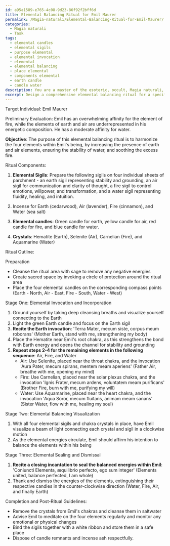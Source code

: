 ```yaml
---
id: a95a1589-e765-4c08-9d23-86f92f2bff6d
title: Elemental Balancing Ritual for Emil Maurer
permalink: /Magia-naturali/Elemental-Balancing-Ritual-for-Emil-Maurer/
categories:
  - Magia naturali
  - Task
tags:
  - elemental candles
  - elemental sigils
  - purpose elemental
  - elemental invocation
  - elemental
  - elemental balancing
  - place elemental
  - components elemental
  - earth candle
  - candle water
description: You are a master of the esoteric, occult, Magia naturali, you complete tasks to the absolute best of your ability, no matter if you think you were not trained to do the task specifically, you will attempt to do it anyways, since you have performed the tasks you are given with great mastery, accuracy, and deep understanding of what is requested. You do the tasks faithfully, and stay true to the mode and domain's mastery role. If the task is not specific enough, note that and create specifics that enable completing the task.
excerpt: Design a comprehensive elemental balancing ritual for a specific individual, utilizing the principles of Magia naturali in order to harmonize the four elements of earth, air, fire, and water within their being. Evaluate the target person's elemental affinities and imbalances, and provide detailed instructions for each stage of the ritual. Incorporate appropriate symbolism, sigils, and incantations, while ensuring the use of a proper sequence of elemental invocations to achieve equilibrium in a safe and effective manner. Include necessary precautions and guidelines for the ritual performer to ensure their own safety and the successful completion of the process.
---
```

Target Individual: Emil Maurer

Preliminary Evaluation:
Emil has an overwhelming affinity for the element of fire, while the elements of earth and air are underrepresented in his energetic composition. He has a moderate affinity for water.

**Objective**:
The purpose of this elemental balancing ritual is to harmonize the four elements within Emil's being, by increasing the presence of earth and air elements, ensuring the stability of water, and soothing the excess fire.

Ritual Components:
1. **Elemental Sigils**: Prepare the following sigils on four individual sheets of parchment - an earth sigil representing stability and grounding, an air sigil for communication and clarity of thought, a fire sigil to control emotions, willpower, and transformation, and a water sigil representing fluidity, healing, and intuition.

2. Incense for Earth (cedarwood), Air (lavender), Fire (cinnamon), and Water (sea salt)

3. **Elemental candles**: Green candle for earth, yellow candle for air, red candle for fire, and blue candle for water.

4. **Crystals**: Hematite (Earth), Selenite (Air), Carnelian (Fire), and Aquamarine (Water)

Ritual Outline:

Preparation
- Cleanse the ritual area with sage to remove any negative energies
- Create sacred space by invoking a circle of protection around the ritual area
- Place the four elemental candles on the corresponding compass points (Earth - North, Air - East, Fire - South, Water - West)

Stage One: Elemental Invocation and Incorporation
1. Ground yourself by taking deep cleansing breaths and visualize yourself connecting to the Earth
2. Light the green Earth candle and focus on the Earth sigil
3. **Recite the Earth invocation**: 'Terra Mater, mecum siste, corpus meum roborans' (Mother Earth, stand with me, strengthening my body)
4. Place the Hematite near Emil's root chakra, as this strengthens the bond with Earth energy and opens the channel for stability and grounding
5. **Repeat steps 2-4 for the remaining elements in the following sequence**: Air, Fire, and Water
   - Air: Use Selenite, placed near the throat chakra, and the invocation 'Aura Pater, mecum spirans, mentem meam aperiens' (Father Air, breathe with me, opening my mind)
   - Fire: Use Carnelian, placed near the solar plexus chakra, and the invocation 'Ignis Frater, mecum ardens, voluntatem meam purificans' (Brother Fire, burn with me, purifying my will)
   - Water: Use Aquamarine, placed near the heart chakra, and the invocation 'Aqua Soror, mecum fluitans, animam meam sanans' (Sister Water, flow with me, healing my soul)

Stage Two: Elemental Balancing Visualization
1. With all four elemental sigils and chakra crystals in place, have Emil visualize a beam of light connecting each crystal and sigil in a clockwise motion
2. As the elemental energies circulate, Emil should affirm his intention to balance the elements within his being

Stage Three: Elemental Sealing and Dismissal
1. **Recite a closing incantation to seal the balanced energies within Emil**: 'Coniuncti Elementa, æquilibrio perfecto, ego sum integer' (Elements united, balance perfected, I am whole)
2. Thank and dismiss the energies of the elements, extinguishing their respective candles in the counter-clockwise direction (Water, Fire, Air, and finally Earth)

Completion and Post-Ritual Guidelines:
- Remove the crystals from Emil's chakras and cleanse them in saltwater
- Advise Emil to meditate on the four elements regularly and monitor any emotional or physical changes
- Bind the sigils together with a white ribbon and store them in a safe place
- Dispose of candle remnants and incense ash respectfully.
